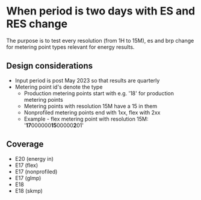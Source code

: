 # When period is two days with ES and RES change

The purpose is to test every resolution (from 1H to 15M), es and brp change for metering point types relevant for energy
results.

## Design considerations

- Input period is post May 2023 so that results are quarterly
- Metering point id's denote the type
    - Production metering points start with e.g. '18' for production metering points
    - Metering points with resolution 15M have a 15 in them
    - Nonprofiled metering points end with 1xx, flex with 2xx
    - Example - flex metering point with resolution 15M: '**17**000000**15**00000**2**01'

## Coverage

- E20 (energy in)
- E17 (flex)
- E17 (nonprofiled)
- E17 (glmp)
- E18
- E18 (skmp)
